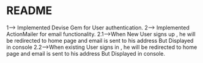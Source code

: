# README
1--> Implemented Devise Gem for User authentication.
2--> Implemented ActionMailer for email functionality.
     2.1-->When New User signs up , he will be redirected to home page and email is sent to his address But Displayed in console
     2.2-->When existing User signs in , he will be redirected to home page and email is sent to his address But Displayed in console.



